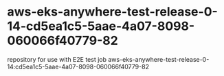 # aws-eks-anywhere-test-release-0-14-cd5ea1c5-5aae-4a07-8098-060066f40779-82
repository for use with E2E test job aws-eks-anywhere-test-release-0-14:cd5ea1c5-5aae-4a07-8098-060066f40779-82

